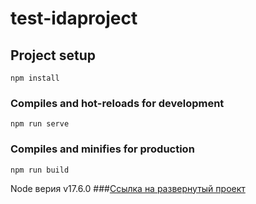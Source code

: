 # test-idaproject

## Project setup
```
npm install
```

### Compiles and hot-reloads for development
```
npm run serve
```

### Compiles and minifies for production
```
npm run build
```

Node верия v17.6.0
###[Ссылка на развернутый проект](https://reekwul-test-idaproject.netlify.app/)

